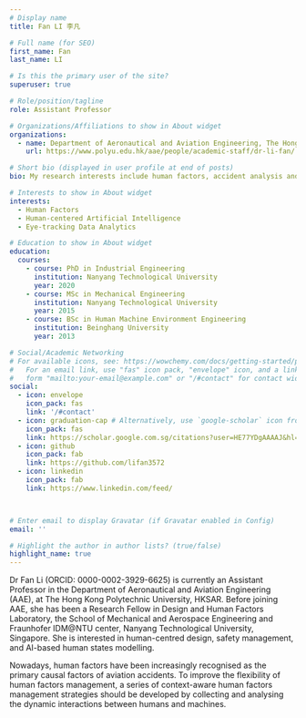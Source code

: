 ```yaml
---
# Display name
title: Fan LI 李凡

# Full name (for SEO)
first_name: Fan
last_name: LI

# Is this the primary user of the site?
superuser: true

# Role/position/tagline
role: Assistant Professor

# Organizations/Affiliations to show in About widget
organizations:
  - name: Department of Aeronautical and Aviation Engineering, The Hong Kong Polytechnic University (PolyU)
    url: https://www.polyu.edu.hk/aae/people/academic-staff/dr-li-fan/

# Short bio (displayed in user profile at end of posts)
bio: My research interests include human factors, accident analysis and human-centred design.

# Interests to show in About widget
interests:
  - Human Factors
  - Human-centered Artificial Intelligence
  - Eye-tracking Data Analytics

# Education to show in About widget
education:
  courses:
    - course: PhD in Industrial Engineering
      institution: Nanyang Technological University
      year: 2020
    - course: MSc in Mechanical Engineering
      institution: Nanyang Technological University
      year: 2015
    - course: BSc in Human Machine Environment Engineering
      institution: Beinghang University 
      year: 2013

# Social/Academic Networking
# For available icons, see: https://wowchemy.com/docs/getting-started/page-builder/#icons
#   For an email link, use "fas" icon pack, "envelope" icon, and a link in the
#   form "mailto:your-email@example.com" or "/#contact" for contact widget.
social:
  - icon: envelope
    icon_pack: fas
    link: '/#contact'
  - icon: graduation-cap # Alternatively, use `google-scholar` icon from `ai` icon pack
    icon_pack: fas
    link: https://scholar.google.com.sg/citations?user=HE77YDgAAAAJ&hl=en
  - icon: github
    icon_pack: fab
    link: https://github.com/lifan3572
  - icon: linkedin
    icon_pack: fab
    link: https://www.linkedin.com/feed/



# Enter email to display Gravatar (if Gravatar enabled in Config)
email: ''

# Highlight the author in author lists? (true/false)
highlight_name: true
---
```

Dr Fan Li (ORCID: 0000-0002-3929-6625) is currently an Assistant Professor in the Department of Aeronautical and Aviation Engineering (AAE), at The Hong Kong Polytechnic University, HKSAR. Before joining AAE, she has been a Research Fellow in Design and Human Factors Laboratory, the School of Mechanical and Aerospace Engineering and Fraunhofer IDM@NTU center, Nanyang Technological University, Singapore. She is interested in human-centred design, safety management, and AI-based human states modelling.

Nowadays, human factors have been increasingly recognised as the primary causal factors of aviation accidents. To improve the flexibility of human factors management, a series of context-aware human factors management strategies should be developed by collecting and analysing the dynamic interactions between humans and machines. 
